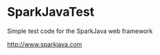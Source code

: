 SparkJavaTest
=============

Simple test code for the SparkJava web framework

http://www.sparkjava.com
